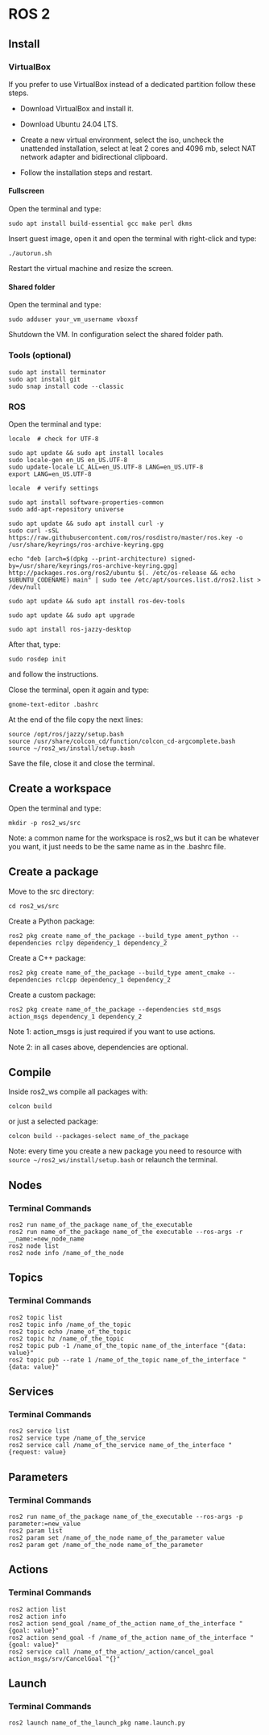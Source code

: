 # ROS 2

## Install

### VirtualBox

If you prefer to use VirtualBox instead of a dedicated partition follow these steps.

- Download VirtualBox and install it.

- Download Ubuntu 24.04 LTS.

- Create a new virtual environment, select the iso, uncheck the unattended installation, select at leat 2 cores and 4096 mb, select NAT network adapter and bidirectional clipboard.

- Follow the installation steps and restart.

#### Fullscreen

Open the terminal and type:

```
sudo apt install build-essential gcc make perl dkms
```

Insert guest image, open it and open the terminal with right-click and type:

```
./autorun.sh
```

Restart the virtual machine and resize the screen.

#### Shared folder

Open the terminal and type:

```
sudo adduser your_vm_username vboxsf
```

Shutdown the VM. In configuration select the shared folder path.

### Tools (optional)

```
sudo apt install terminator
sudo apt install git
sudo snap install code --classic
```

### ROS

Open the terminal and type:

```
locale  # check for UTF-8

sudo apt update && sudo apt install locales
sudo locale-gen en_US en_US.UTF-8
sudo update-locale LC_ALL=en_US.UTF-8 LANG=en_US.UTF-8
export LANG=en_US.UTF-8

locale  # verify settings
```

```
sudo apt install software-properties-common
sudo add-apt-repository universe
```

```
sudo apt update && sudo apt install curl -y
sudo curl -sSL https://raw.githubusercontent.com/ros/rosdistro/master/ros.key -o /usr/share/keyrings/ros-archive-keyring.gpg
```

```
echo "deb [arch=$(dpkg --print-architecture) signed-by=/usr/share/keyrings/ros-archive-keyring.gpg] http://packages.ros.org/ros2/ubuntu $(. /etc/os-release && echo $UBUNTU_CODENAME) main" | sudo tee /etc/apt/sources.list.d/ros2.list > /dev/null
```

```
sudo apt update && sudo apt install ros-dev-tools
```

```
sudo apt update && sudo apt upgrade
```

```
sudo apt install ros-jazzy-desktop
```

After that, type:

```
sudo rosdep init
```

and follow the instructions.

Close the terminal, open it again and type:

```
gnome-text-editor .bashrc
```

At the end of the file copy the next lines:

```
source /opt/ros/jazzy/setup.bash
source /usr/share/colcon_cd/function/colcon_cd-argcomplete.bash
source ~/ros2_ws/install/setup.bash
```

Save the file, close it and close the terminal.

## Create a workspace

Open the terminal and type:

```
mkdir -p ros2_ws/src
```

Note: a common name for the workspace is ros2_ws but it can be whatever you want, it just needs to be the same name as in the .bashrc file.

## Create a package

Move to the src directory:

```
cd ros2_ws/src
```

Create a Python package:

```
ros2 pkg create name_of_the_package --build_type ament_python --dependencies rclpy dependency_1 dependency_2
```

Create a C++ package:

```
ros2 pkg create name_of_the_package --build_type ament_cmake --dependencies rclcpp dependency_1 dependency_2
```

Create a custom package:

```
ros2 pkg create name_of_the_package --dependencies std_msgs action_msgs dependency_1 dependency_2
```

Note 1: action_msgs is just required if you want to use actions.

Note 2: in all cases above, dependencies are optional.

## Compile

Inside ros2_ws compile all packages with:

```
colcon build
```

or just a selected package:

```
colcon build --packages-select name_of_the_package
```

Note: every time you create a new package you need to resource with `source ~/ros2_ws/install/setup.bash` or relaunch the terminal.

## Nodes

### Terminal Commands

```
ros2 run name_of_the_package name_of_the_executable
ros2 run name_of_the_package name_of_the executable --ros-args -r __name:=new_node_name
ros2 node list
ros2 node info /name_of_the_node
```

## Topics

### Terminal Commands

```
ros2 topic list
ros2 topic info /name_of_the_topic
ros2 topic echo /name_of_the_topic
ros2 topic hz /name_of_the_topic
ros2 topic pub -1 /name_of_the_topic name_of_the_interface "{data: value}"
ros2 topic pub --rate 1 /name_of_the_topic name_of_the_interface "{data: value}"
```

## Services

### Terminal Commands

```
ros2 service list
ros2 service type /name_of_the_service
ros2 service call /name_of_the_service name_of_the_interface "{request: value}
```

## Parameters

### Terminal Commands

```
ros2 run name_of_the_package name_of_the_executable --ros-args -p parameter:=new_value
ros2 param list
ros2 param set /name_of_the_node name_of_the_parameter value
ros2 param get /name_of_the_node name_of_the_parameter
```

## Actions

### Terminal Commands

```
ros2 action list
ros2 action info
ros2 action send_goal /name_of_the_action name_of_the_interface "{goal: value}"
ros2 action send_goal -f /name_of_the_action name_of_the_interface "{goal: value}"
ros2 service call /name_of_the_action/_action/cancel_goal action_msgs/srv/CancelGoal "{}"
```

## Launch

### Terminal Commands

```
ros2 launch name_of_the_launch_pkg name.launch.py
```
